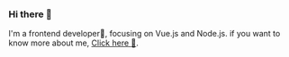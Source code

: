 ### Hi there 👋
I'm a frontend developer:boy:, focusing on Vue.js and Node.js. if you want to know more about me, [Click here :link:](http://www.imcx.site/).
<!--
**miixc/miixc** is a ✨ _special_ ✨ repository because its `README.md` (this file) appears on your GitHub profile.
I graduated from Shandong University at 2016 and worked as a programmer for almost five years.
In the begining, I worked as a backend developer using java language. And then I started learning and developing frontend program.
Here are some ideas to get you started:

- 🔭 I’m currently working on 
- 🌱 I’m currently learning ...
- 👯 I’m looking to collaborate on ...
- 🤔 I’m looking for help with ...
- 💬 Ask me about ...
- 📫 How to reach me: ...
- 😄 Pronouns: ...
- ⚡ Fun fact: ...

-->

